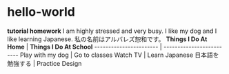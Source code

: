 # hello-world
**tutorial homework**
I am highly stressed and very busy. I like my dog and I like learning Japanese. 
私の名前はアルバレズ恕和です。
**Things I Do At Home** | **Things I Do At School**
----------------------- | -------------------------
Play with my dog | Go to classes
Watch TV | Learn Japanese
日本語を勉強する | Practice Design 